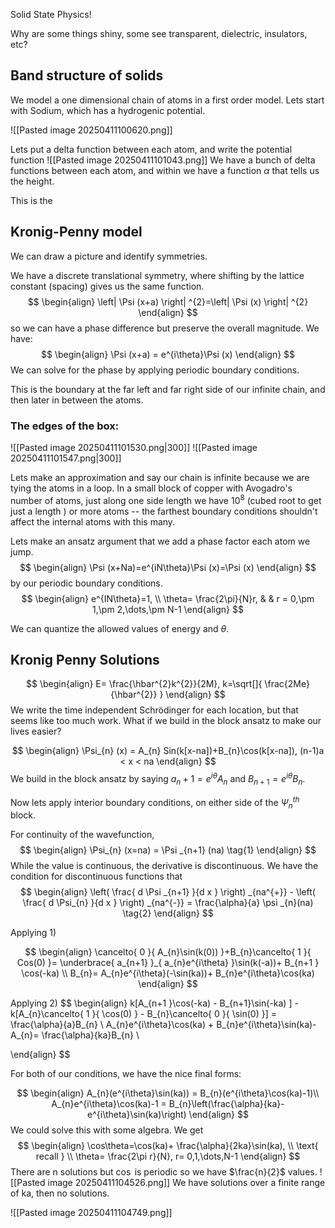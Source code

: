 Solid State Physics!

Why are some things shiny, some see transparent, dielectric, insulators, etc?

## Band structure of solids

We model a one dimensional chain of atoms in a first order model.
Lets start with Sodium, which has a hydrogenic potential. 

![[Pasted image 20250411100620.png]]

Lets put a delta function between each atom, and write the potential function
![[Pasted image 20250411101043.png]]
We have a bunch of delta functions between each atom, and within we have a function $\alpha$ that tells us the height.

This is the 
## Kronig-Penny model
We can draw a picture and identify symmetries. 

We have a discrete translational symmetry, where shifting by the lattice constant (spacing) gives us the same function. 
$$
\begin{align}
\left| \Psi (x+a) \right| ^{2}=\left| \Psi (x) \right| ^{2}
\end{align}
$$
so we can have a phase difference but preserve the overall magnitude. We have:
$$
\begin{align}
\Psi (x+a) = e^{i\theta}\Psi (x)
\end{align}
$$
We can solve for the phase by applying periodic boundary conditions. 

This is the boundary at the far left and far right side of our infinite chain, and then later in between the atoms. 

### The edges of the box:
![[Pasted image 20250411101530.png|300]]
![[Pasted image 20250411101547.png|300]]

Lets make an approximation and say our chain is infinite because we are tying the atoms in a loop. In a small block of copper with Avogadro's number of atoms, just along one side length we have $10^{8}$  (cubed root to get just a length ) or more atoms -- the farthest boundary conditions shouldn't affect the internal atoms with this many. 

Lets make an ansatz argument that we add a phase factor each atom we jump. 
$$
\begin{align}
\Psi (x+Na)=e^{iN\theta}\Psi (x)=\Psi (x)
\end{align}
$$
by our periodic boundary conditions.
$$
\begin{align}
e^{IN\theta}=1, \\
 \theta= \frac{2\pi}{N}r,  &  & r = 0,\pm  1,\pm  2,\dots,\pm  N-1
\end{align}
$$

We can quantize the allowed values of energy and $\theta$. 

## Kronig Penny Solutions
$$
\begin{align}
E= \frac{\hbar^{2}k^{2}}{2M}, k=\sqrt[]{ \frac{2Me}{\hbar^{2}} } 
\end{align}
$$
We write the time independent Schrödinger for each location, but that seems like too much work. What if we build in the block ansatz to make our lives easier?

$$
\begin{align}
\Psi_{n} (x) = A_{n} Sin(k[x-na])+B_{n}\cos(k[x-na]), (n-1)a < x < na
\end{align}
$$
We build in the block ansatz by saying $a_{n}+1=e^{i\theta}A_{n} \text{ and } B_{n+1}= e^{i\theta}B_{n}$.


Now lets apply interior boundary conditions, on either side of the $\Psi_{n}^{th}$ block.

For continuity of the wavefunction,
$$
\begin{align}
\Psi_{n} (x=na) = \Psi _{n+1} (na)   \tag{1} 
\end{align}
$$
While the value is continuous, the derivative is discontinuous. We have the condition for discontinuous functions that
$$
\begin{align}
\left( \frac{ d \Psi _{n+1} }{d x }  \right) _{na^{+}} - \left( \frac{ d \Psi_{n}  }{d x }  \right) _{na^{-}}  = \frac{\alpha}{a} \psi _{n}(na)   \tag{2} 
\end{align}
$$

Applying 1) 

$$
\begin{align}
\cancelto{ 0 }{ A_{n}\sin(k(0)) }+B_{n}\cancelto{ 1 }{ Cos(0) }= \underbrace{ a_{n+1} }_{ a_{n}e^{i\theta} }\sin(k(-a))+ B_{n+1 } \cos(-ka) \\
B_{n}= A_{n}e^{i\theta}(-\sin(ka))+ B_{n}e^{i\theta}\cos(ka)
\end{align}
$$

Applying 2) 
$$
\begin{align}
k[A_{n+1 }\cos(-ka) - B_{n+1}\sin(-ka) ] - k[A_{n}\cancelto{ 1 }{ \cos(0) } - B_{n}\cancelto{ 0 }{ \sin(0) }] = \frac{\alpha}{a}B_{n} \\
A_{n}e^{i\theta}\cos(ka) + B_{n}e^{i\theta}\sin(ka)- A_{n}= \frac{\alpha}{ka}B_{n} \\

\end{align}
$$

For both of our conditions, we have the nice final forms:

$$
\begin{align} 
A_{n}(e^{i\theta}\sin(ka)) = B_{n}(e^{i\theta}\cos(ka)-1)\\
A_{n}e^{i\theta}\cos(ka)-1 = B_{n}\left(\frac{\alpha}{ka}-e^{i\theta}\sin(ka)\right)
\end{align}
$$
We could solve this with some algebra. We get
$$
\begin{align}
\cos\theta=\cos(ka)+ \frac{\alpha}{2ka}\sin(ka), \\
\text{ recall } \\
\theta= \frac{2\pi r}{N}, r= 0,1,\dots,N-1
\end{align}
$$
There are n solutions but $\cos$ is periodic so we have $\frac{n}{2}$ values.
![[Pasted image 20250411104526.png]]
We have solutions over a finite range of ka, then no solutions. 

![[Pasted image 20250411104749.png]]




